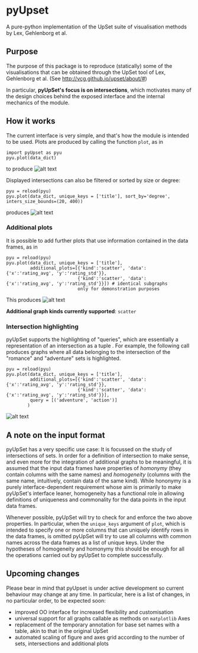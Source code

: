 # pyUpset
A pure-python implementation of the UpSet suite of visualisation methods by Lex, Gehlenborg et al.


## Purpose
The purpose of this package is to reproduce (statically) some of the visualisations that can be obtained through the UpSet tool of Lex, Gehlenborg et al. (See http://vcg.github.io/upset/about/#)

In particular, __pyUpSet's focus is on intersections__, which motivates many of the design choices behind the exposed 
interface and the internal mechanics of the module.

## How it works

The current interface is very simple, and that's how the module is intended to be used. Plots are produced by calling
 the function `plot`, as in 
```
import pyUpset as pyu
pyu.plot(data_dict)
```
to produce
![alt text](https://github.com/ImSoErgodic/py-upset/blob/master/basic.png "")

Displayed intersections can also be filtered or sorted by size or degree:
```
pyu = reload(pyu)
pyu.plot(data_dict, unique_keys = ['title'], sort_by='degree', inters_size_bounds=(20, 400))
```
produces
![alt text](https://github.com/ImSoErgodic/py-upset/blob/master/basic_filtered.png "")

### Additional plots

It is possible to add further plots that use information contained in the data frames, as in 
```
pyu = reload(pyu)
pyu.plot(data_dict, unique_keys = ['title'], 
         additional_plots=[{'kind':'scatter', 'data':{'x':'rating_avg', 'y':'rating_std'}},
                           {'kind':'scatter', 'data':{'x':'rating_avg', 'y':'rating_std'}}]) # identical subgraphs 
                           only for demonstration purposes
```
This produces
![alt text](https://github.com/ImSoErgodic/py-upset/blob/master/basic_w_subplots.png "")

__Additional graph kinds currently supported__: `scatter`

### Intersection highlighting

pyUpSet supports the highlighting of  "queries", which are essentially a representation of an intersection as a tuple
. For example, the following call produces graphs where all data belonging to the intersection of the "romance" and 
"adventure" sets is highlighted.
```
pyu = reload(pyu)
pyu.plot(data_dict, unique_keys = ['title'],
         additional_plots=[{'kind':'scatter', 'data':{'x':'rating_avg', 'y':'rating_std'}},
                           {'kind':'scatter', 'data':{'x':'rating_avg', 'y':'rating_std'}}],
         query = [('adventure', 'action')]
        )
```
![alt text](https://github.com/ImSoErgodic/py-upset/blob/master/basic_w_subplots_query.png "")

## A note on the input format
pyUpSet has a very specific use case: It is focussed on the study of intersections 
of sets. In order for a definition of intersection to make sense, and even more for the integration of additional 
graphs to be meaningful, it is assumed that the input data frames have properties of _homonymy_ (they contain 
columns with the same names) and _homogeneity_ (columns with the same name, intuitively, contain data of the same 
kind). While hononymy is a purely interface-dependent requirement whose aim is primarily to make pyUpSet's interface 
leaner, homogeneity has a functional role in allowing definitions of uniqueness and commonality for the data points 
in the input data frames. 

Whenever possible, pyUpSet will try to check for and enforce the two above properties. 
In particular, when the `unique_keys` argument of `plot`, which is intended to specify one or more columns that can 
uniquely identify rows in the data frames, is omitted pyUpSet will try to use all columns 
with common names across the data frames as a list of unique keys. Under the hypotheses of homogeneity and homonymy 
this should be enough for all the operations carried out by pyUpSet to complete successfully.


## Upcoming changes
Please bear in mind that pyUpset is under active development so current behaviour may change at any time. In 
particular, here is a list of changes, in no particular order, to be expected soon:
* improved OO interface for increased flexibility and customisation
* universal support for all graphs callable as methods on `matplotlib` Axes
* replacement of the temporary annotation for base set names with a table, akin to that in the original UpSet
* automated scaling of figure and axes grid according to the number of sets, intersections and additional plots
